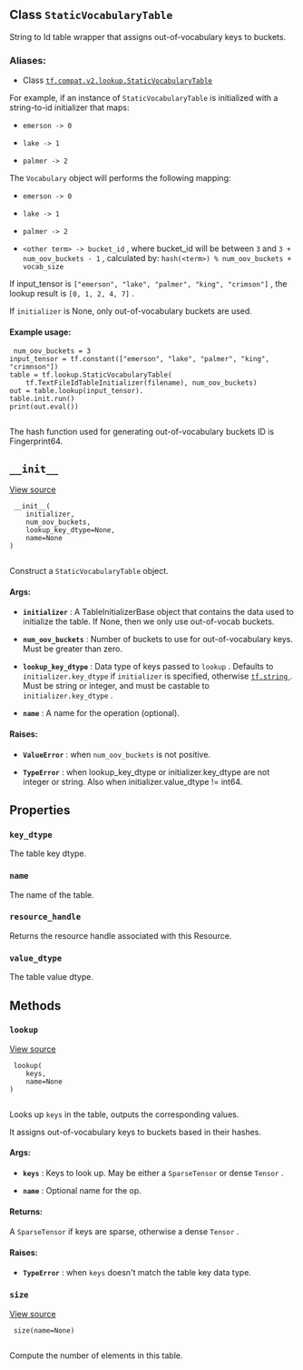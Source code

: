 

## Class  `StaticVocabularyTable` 
String to Id table wrapper that assigns out-of-vocabulary keys to buckets.



### Aliases:

- Class [ `tf.compat.v2.lookup.StaticVocabularyTable` ](/api_docs/python/tf/lookup/StaticVocabularyTable)

For example, if an instance of  `StaticVocabularyTable`  is initialized with a
string-to-id initializer that maps:


-  `emerson -> 0` 

-  `lake -> 1` 

-  `palmer -> 2` 

The  `Vocabulary`  object will performs the following mapping:


-  `emerson -> 0` 

-  `lake -> 1` 

-  `palmer -> 2` 

-  `<other term> -> bucket_id` , where bucket_id will be between  `3`  and
 `3 + num_oov_buckets - 1` , calculated by:
 `hash(<term>) % num_oov_buckets + vocab_size` 

If input_tensor is  `["emerson", "lake", "palmer", "king", "crimson"]` ,
the lookup result is  `[0, 1, 2, 4, 7]` .

If  `initializer`  is None, only out-of-vocabulary buckets are used.



#### Example usage:


```
 num_oov_buckets = 3
input_tensor = tf.constant(["emerson", "lake", "palmer", "king", "crimnson"])
table = tf.lookup.StaticVocabularyTable(
    tf.TextFileIdTableInitializer(filename), num_oov_buckets)
out = table.lookup(input_tensor).
table.init.run()
print(out.eval())
 
```

The hash function used for generating out-of-vocabulary buckets ID is
Fingerprint64.



##  `__init__` 
[View source](https://github.com/tensorflow/tensorflow/blob/r2.0/tensorflow/python/ops/lookup_ops.py#L1077-L1136)



```
 __init__(
    initializer,
    num_oov_buckets,
    lookup_key_dtype=None,
    name=None
)
 
```

Construct a  `StaticVocabularyTable`  object.



#### Args:

- **`initializer`** : A TableInitializerBase object that contains the data used to
initialize the table. If None, then we only use out-of-vocab buckets.

- **`num_oov_buckets`** : Number of buckets to use for out-of-vocabulary keys. Must
be greater than zero.

- **`lookup_key_dtype`** : Data type of keys passed to  `lookup` . Defaults to
 `initializer.key_dtype`  if  `initializer`  is specified, otherwise
[ `tf.string` ](https://tensorflow.google.cn/api_docs/python/tf#string). Must be string or integer, and must be castable to
 `initializer.key_dtype` .

- **`name`** : A name for the operation (optional).



#### Raises:

- **`ValueError`** : when  `num_oov_buckets`  is not positive.

- **`TypeError`** : when lookup_key_dtype or initializer.key_dtype are not
integer or string. Also when initializer.value_dtype != int64.



## Properties


###  `key_dtype` 
The table key dtype.



###  `name` 
The name of the table.



###  `resource_handle` 
Returns the resource handle associated with this Resource.



###  `value_dtype` 
The table value dtype.



## Methods


###  `lookup` 
[View source](https://github.com/tensorflow/tensorflow/blob/r2.0/tensorflow/python/ops/lookup_ops.py#L1168-L1207)



```
 lookup(
    keys,
    name=None
)
 
```

Looks up  `keys`  in the table, outputs the corresponding values.

It assigns out-of-vocabulary keys to buckets based in their hashes.



#### Args:

- **`keys`** : Keys to look up. May be either a  `SparseTensor`  or dense  `Tensor` .

- **`name`** : Optional name for the op.



#### Returns:
A  `SparseTensor`  if keys are sparse, otherwise a dense  `Tensor` .



#### Raises:

- **`TypeError`** : when  `keys`  doesn't match the table key data type.



###  `size` 
[View source](https://github.com/tensorflow/tensorflow/blob/r2.0/tensorflow/python/ops/lookup_ops.py#L1159-L1166)



```
 size(name=None)
 
```

Compute the number of elements in this table.

